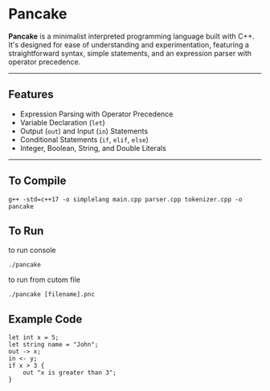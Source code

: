 # Pancake

**Pancake** is a minimalist interpreted programming language built with C++. It's designed for ease of understanding and experimentation, featuring a straightforward syntax, simple statements, and an expression parser with operator precedence.

---

## Features

- Expression Parsing with Operator Precedence
- Variable Declaration (`let`)
- Output (`out`) and Input (`in`) Statements
- Conditional Statements (`if`, `elif`, `else`)
- Integer, Boolean, String, and Double Literals

---

## To Compile
```
g++ -std=c++17 -o simplelang main.cpp parser.cpp tokenizer.cpp -o pancake
```
## To Run
to run console
```
./pancake
```
to run from cutom file
```
./pancake [filename].pnc
```

## Example Code
```
let int x = 5;
let string name = "John";
out -> x;
in <- y;
if x > 3 {
    out "x is greater than 3";
}
```
